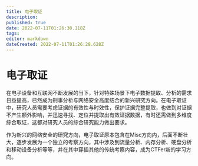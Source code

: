 ```yaml
---
title: 电子取证
description: 
published: true
date: 2022-07-11T01:26:30.118Z
tags: 
editor: markdown
dateCreated: 2022-07-11T01:26:28.628Z
---
```


# 电子取证
在电子设备和互联网不断发展的当下，针对特殊场景下电子数据提取、分析的需求日益提高，已然成为刑事分析与网络安全高度结合的新兴研究方向。在电子取证中，研究人员需要考虑证据的有效性与时效性，保护证据完整提取，也做到对证据不产生额外影响，并迅速寻找、定位并提取出有效证据数据，有时还需做到多维度综合取证，这都对研究人员的综合研究能力做出要求。

作为新兴的网络安全的研究方向，电子取证原本包含在Misc方向内，后面不断壮大，逐步发展为一个独立的考察方向，其中涉及到流量分析、内存分析、硬盘分析和移动设备分析等等，并在其中穿插其他的传统考察内容，成为CTFer新的学习方向。